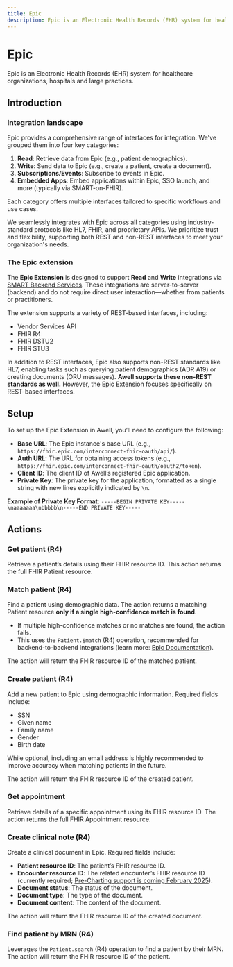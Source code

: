 ```yaml
---
title: Epic
description: Epic is an Electronic Health Records (EHR) system for healthcare organizations, hospitals and large practices.
---
```


# Epic

Epic is an Electronic Health Records (EHR) system for healthcare organizations, hospitals and large practices.

## Introduction

### Integration landscape

Epic provides a comprehensive range of interfaces for integration. We've grouped them into four key categories:

1. **Read**: Retrieve data from Epic (e.g., patient demographics).  
2. **Write**: Send data to Epic (e.g., create a patient, create a document).  
3. **Subscriptions/Events**: Subscribe to events in Epic.  
4. **Embedded Apps**: Embed applications within Epic, SSO launch, and more (typically via SMART-on-FHIR).  

Each category offers multiple interfaces tailored to specific workflows and use cases.

We seamlessly integrates with Epic across all categories using industry-standard protocols like HL7, FHIR, and proprietary APIs. We prioritize trust and flexibility, supporting both REST and non-REST interfaces to meet your organization's needs.

### The Epic extension

The **Epic Extension** is designed to support **Read** and **Write** integrations via [SMART Backend Services](https://fhir.epic.com/Documentation?docId=oauth2&section=BackendOAuth2Guide). These integrations are server-to-server (backend) and do not require direct user interaction—whether from patients or practitioners.

The extension supports a variety of REST-based interfaces, including:

- Vendor Services API
- FHIR R4
- FHIR DSTU2
- FHIR STU3

In addition to REST interfaces, Epic also supports non-REST standards like HL7, enabling tasks such as querying patient demographics (ADR A19) or creating documents (ORU messages). **Awell supports these non-REST standards as well.** However, the Epic Extension focuses specifically on REST-based interfaces.

## Setup

To set up the Epic Extension in Awell, you’ll need to configure the following:

- **Base URL**: The Epic instance's base URL (e.g., `https://fhir.epic.com/interconnect-fhir-oauth/api/`).  
- **Auth URL**: The URL for obtaining access tokens (e.g., `https://fhir.epic.com/interconnect-fhir-oauth/oauth2/token`).  
- **Client ID**: The client ID of Awell’s registered Epic application.  
- **Private Key**: The private key for the application, formatted as a single string with new lines explicitly indicated by `\n`.

**Example of Private Key Format**:
`-----BEGIN PRIVATE KEY-----\naaaaaaa\nbbbbb\n-----END PRIVATE KEY-----`

## Actions

### Get patient (R4)

Retrieve a patient’s details using their FHIR resource ID. This action returns the full FHIR Patient resource.

### Match patient (R4)

Find a patient using demographic data. The action returns a matching Patient resource **only if a single high-confidence match is found**.  

- If multiple high-confidence matches or no matches are found, the action fails.  
- This uses the `Patient.$match` (R4) operation, recommended for backend-to-backend integrations (learn more: [Epic Documentation](https://fhir.epic.com/Sandbox?api=10423)).

The action will return the FHIR resource ID of the matched patient.

### Create patient (R4)

Add a new patient to Epic using demographic information. Required fields include:  

- SSN
- Given name
- Family name
- Gender
- Birth date

While optional, including an email address is highly recommended to improve accuracy when matching patients in the future.  

The action will return the FHIR resource ID of the created patient.

### Get appointment

Retrieve details of a specific appointment using its FHIR resource ID. The action returns the full FHIR Appointment resource.

### Create clinical note (R4)

Create a clinical document in Epic. Required fields include:

- **Patient resource ID**: The patient’s FHIR resource ID.  
- **Encounter resource ID**: The related encounter’s FHIR resource ID (currently required; [Pre-Charting support is coming February 2025](https://fhir.epic.com/Sandbox?api=1046)).  
- **Document status**: The status of the document.  
- **Document type**: The type of the document.  
- **Document content**: The content of the document.  

The action will return the FHIR resource ID of the created document.

### Find patient by MRN (R4)

Leverages the `Patient.search` (R4) operation to find a patient by their MRN. The action will return the FHIR resource ID of the patient.

